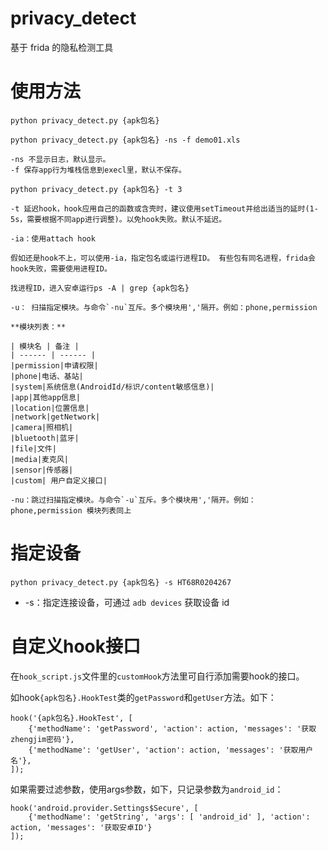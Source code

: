 # privacy_detect

基于 frida 的隐私检测工具

# 使用方法

```
python privacy_detect.py {apk包名}
```


```
python privacy_detect.py {apk包名} -ns -f demo01.xls

-ns 不显示日志，默认显示。
-f 保存app行为堆栈信息到execl里，默认不保存。
```

```
python privacy_detect.py {apk包名} -t 3

-t 延迟hook，hook应用自己的函数或含壳时，建议使用setTimeout并给出适当的延时(1-5s，需要根据不同app进行调整)。以免hook失败。默认不延迟。
```

```
-ia：使用attach hook

假如还是hook不上，可以使用-ia，指定包名或运行进程ID。 有些包有同名进程，frida会hook失败，需要使用进程ID。

找进程ID，进入安卓运行ps -A | grep {apk包名}
```

```
-u： 扫描指定模块。与命令`-nu`互斥。多个模块用','隔开。例如：phone,permission

**模块列表：**

| 模块名 | 备注 |
| ------ | ------ |
|permission|申请权限|
|phone|电话、基站|
|system|系统信息(AndroidId/标识/content敏感信息)|
|app|其他app信息|
|location|位置信息|
|network|getNetwork|
|camera|照相机|
|bluetooth|蓝牙|
|file|文件|
|media|麦克风|
|sensor|传感器|
|custom| 用户自定义接口|

-nu：跳过扫描指定模块。与命令`-u`互斥。多个模块用','隔开。例如：phone,permission 模块列表同上
```


# 指定设备

```
python privacy_detect.py {apk包名} -s HT68R0204267
```

- -s：指定连接设备，可通过 `adb devices` 获取设备 id


# 自定义hook接口

在`hook_script.js`文件里的`customHook`方法里可自行添加需要hook的接口。

如hook`{apk包名}.HookTest`类的`getPassword`和`getUser`方法。如下：

```
hook('{apk包名}.HookTest', [
    {'methodName': 'getPassword', 'action': action, 'messages': '获取zhengjim密码'},
    {'methodName': 'getUser', 'action': action, 'messages': '获取用户名'},
]);
```

如果需要过滤参数，使用args参数，如下，只记录参数为`android_id`：
```
hook('android.provider.Settings$Secure', [
    {'methodName': 'getString', 'args': [ 'android_id' ], 'action': action, 'messages': '获取安卓ID'}
]);